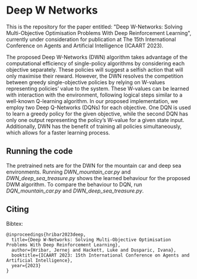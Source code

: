 # Deep W Networks

This is the repository for the paper entitled: "Deep W-Networks: Solving Multi-Objective Optimisation Problems With Deep Reinforcement Learning", currently under consideration for publication at The 15th International Conference on Agents and Artificial Intelligence (ICAART 2023). 

The proposed Deep W-Networks (DWN) algorithm takes advantage of the computational efficiency of single-policy algorithms by considering each objective separately. These policies will suggest a selfish action that will only maximise their reward. However, the DWN resolves the competition between greedy single-objective policies by relying on W-values representing policies’ value to the system. These W-values can be learned with interaction with the environment, following logical steps similar to a well-known Q-learning algorithm. In our proposed implementation, we employ two Deep Q-Networks (DQNs) for each objective. One DQN is used to learn a greedy policy for the given objective, while the second DQN has only one output representing the policy’s W-value for a given state input. Additionally, DWN has the benefit of training all policies simultaneously, which allows for a faster learning process.

## Running the code

The pretrained nets are for the DWN for the mountain car and deep sea environments. Running *DWN_mountain_car.py* and *DWN_deep_sea_treasure.py* shows the learned behaviour for the proposed DWM algorithm. To compare the behaviour to DQN, run *DQN_mountain_car.py* and *DWN_deep_sea_treasure.py*.


## Citing

Bibtex:
```
@inproceedings{hribar2023deep,
  title={Deep W-Networks: Solving Multi-Objective Optimisation Problems With Deep Reinforcement Learning},
  author={Hribar, Jernej and Hackett, Luke and Dusparic, Ivana},
  booktitle={ICAART 2023: 15th International Conference on Agents and Artificial Intelligence},
  year={2023}
}
```